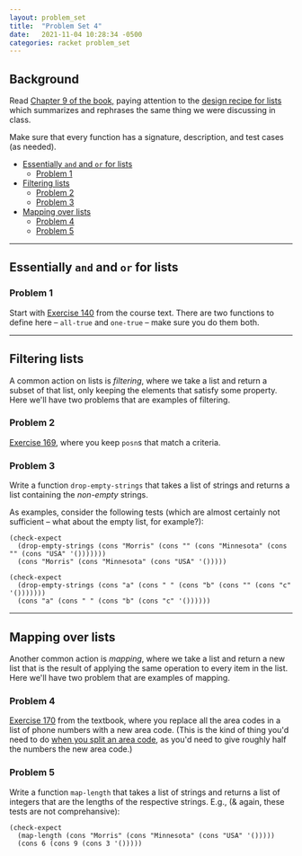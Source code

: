 ```yaml
---
layout: problem_set
title:  "Problem Set 4"
date:   2021-11-04 10:28:34 -0500
categories: racket problem_set
---
```


## Background <!-- omit in toc -->

Read [Chapter 9 of the book,](https://htdp.org/2021-5-4/Book/part_two.html#%28part._ch~3adesign-lists%29)
paying attention to the [design recipe for lists](https://htdp.org/2021-5-4/Book/part_two.html#%28counter._%28figure._fig~3atemplate-q%29%29)
which summarizes and rephrases the same thing we were discussing in
class.

Make sure that every function has a signature, description, and test cases (as needed).

- [Essentially `and` and `or` for lists](#essentially-and-and-or-for-lists)
  - [Problem 1](#problem-1)
- [Filtering lists](#filtering-lists)
  - [Problem 2](#problem-2)
  - [Problem 3](#problem-3)
- [Mapping over lists](#mapping-over-lists)
  - [Problem 4](#problem-4)
  - [Problem 5](#problem-5)

---

## Essentially `and` and `or` for lists

### Problem 1

Start with [Exercise 140](https://htdp.org/2021-5-4/Book/part_two.html#%28counter._%28exercise._list-and%29%29)
from the course text. There are two functions to define here –
`all-true` and `one-true` – make sure you do them both.

---

## Filtering lists

A common action on lists is _filtering_, where we take a list and
return a subset of that list, only keeping the elements that
satisfy some property. Here we'll have two problems that
are examples of filtering.

### Problem 2

[Exercise 169](https://htdp.org/2021-5-4/Book/part_two.html#%28counter._%28exercise._work3%29%29), where you
  keep `posn`s that match a criteria.

### Problem 3

Write a function `drop-empty-strings` that takes a list of strings and returns a list
containing the *non-empty* strings.

As examples, consider the following tests (which are almost certainly
not sufficient – what about the empty list, for example?):

```racket
(check-expect
  (drop-empty-strings (cons "Morris" (cons "" (cons "Minnesota" (cons "" (cons "USA" '()))))))
  (cons "Morris" (cons "Minnesota" (cons "USA" '()))))

(check-expect
  (drop-empty-strings (cons "a" (cons " " (cons "b" (cons "" (cons "c" '()))))))
  (cons "a" (cons " " (cons "b" (cons "c" '())))))
```

---

## Mapping over lists

Another common action is _mapping_, where we take a list and return a new list that is
the result of applying the same operation to every item in the list.
Here we'll have two problem that are examples of mapping.

### Problem 4

[Exercise 170](https://htdp.org/2021-5-4/Book/part_two.html#%28counter._%28exercise._work4%29%29) from the textbook, where you replace
all the area codes in a list of phone numbers with a new area code. (This is the kind
of thing you'd need to do [when you split an area code](https://en.wikipedia.org/wiki/Area_codes_713,_281,_346,_and_832), 
as you'd need to give roughly half the numbers the new area code.)

### Problem 5

Write a function `map-length` that takes a list of strings and returns a list of
integers that are the lengths of the respective strings. E.g., (& again, these tests
are not comprehansive):

```racket
(check-expect
  (map-length (cons "Morris" (cons "Minnesota" (cons "USA" '()))))
  (cons 6 (cons 9 (cons 3 '()))))
```
